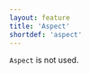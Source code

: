 ```yaml
---
layout: feature
title: 'Aspect'
shortdef: 'aspect'
---
```


`Aspect` is not used.
<!-- Interlanguage links updated Út zář 29 20:43:00 CEST 2020 -->
